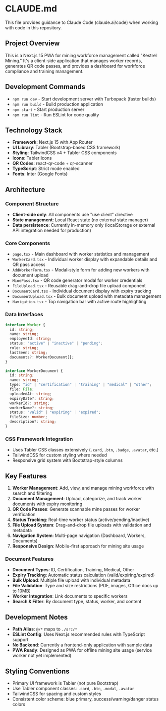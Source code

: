 # CLAUDE.md

This file provides guidance to Claude Code (claude.ai/code) when working with code in this repository.

## Project Overview

This is a Next.js 15 PWA for mining workforce management called "Kestrel Mining." It's a client-side application that manages worker records, generates QR code passes, and provides a dashboard for workforce compliance and training management.

## Development Commands

- `npm run dev` - Start development server with Turbopack (faster builds)
- `npm run build` - Build production application
- `npm start` - Start production server
- `npm run lint` - Run ESLint for code quality

## Technology Stack

- **Framework**: Next.js 15 with App Router
- **UI Library**: Tabler (Bootstrap-based CSS framework)
- **Styling**: TailwindCSS v4 + Tabler CSS components
- **Icons**: Tabler Icons
- **QR Codes**: react-qr-code + qr-scanner
- **TypeScript**: Strict mode enabled
- **Fonts**: Inter (Google Fonts)

## Architecture

### Component Structure
- **Client-side only**: All components use "use client" directive
- **State management**: Local React state (no external state manager)
- **Data persistence**: Currently in-memory only (localStorage or external API integration needed for production)

### Core Components
- `page.tsx` - Main dashboard with worker statistics and management
- `WorkerCard.tsx` - Individual worker display with expandable details and QR pass access
- `AddWorkerForm.tsx` - Modal-style form for adding new workers with document upload
- `MinePass.tsx` - QR code generator modal for worker credentials
- `FileUpload.tsx` - Reusable drag-and-drop file upload component
- `DocumentCard.tsx` - Individual document display with expiry tracking
- `DocumentUpload.tsx` - Bulk document upload with metadata management
- `Navigation.tsx` - Top navigation bar with active route highlighting

### Data Interfaces
```typescript
interface Worker {
  id: string;
  name: string;
  employeeId: string;
  status: "active" | "inactive" | "pending";
  role: string;
  lastSeen: string;
  documents?: WorkerDocument[];
}

interface WorkerDocument {
  id: string;
  name: string;
  type: "id" | "certification" | "training" | "medical" | "other";
  file: File;
  uploadedAt: string;
  expiryDate?: string;
  workerId?: string;
  workerName?: string;
  status: "valid" | "expiring" | "expired";
  fileSize: number;
  description?: string;
}
```

### CSS Framework Integration
- Uses Tabler CSS classes extensively (`.card`, `.btn`, `.badge`, `.avatar`, etc.)
- TailwindCSS for custom styling where needed
- Responsive grid system with Bootstrap-style columns

## Key Features

1. **Worker Management**: Add, view, and manage mining workforce with search and filtering
2. **Document Management**: Upload, categorize, and track worker documents with expiry monitoring
3. **QR Code Passes**: Generate scannable mine passes for worker verification
4. **Status Tracking**: Real-time worker status (active/pending/inactive)
5. **File Upload System**: Drag-and-drop file uploads with validation and metadata
6. **Navigation System**: Multi-page navigation (Dashboard, Workers, Documents)
7. **Responsive Design**: Mobile-first approach for mining site usage

### Document Features
- **Document Types**: ID, Certification, Training, Medical, Other
- **Expiry Tracking**: Automatic status calculation (valid/expiring/expired)
- **Bulk Upload**: Multiple file upload with individual metadata
- **File Validation**: Type and size restrictions (PDF, images, Office docs up to 10MB)
- **Worker Integration**: Link documents to specific workers
- **Search & Filter**: By document type, status, worker, and content

## Development Notes

- **Path Alias**: `@/*` maps to `./src/*`
- **ESLint Config**: Uses Next.js recommended rules with TypeScript support
- **No Backend**: Currently a frontend-only application with sample data
- **PWA Ready**: Designed as PWA for offline mining site usage (service worker not yet implemented)

## Styling Conventions

- Primary UI framework is Tabler (not pure Bootstrap)
- Use Tabler component classes: `.card`, `.btn`, `.modal`, `.avatar`
- TailwindCSS for spacing and custom styles
- Consistent color scheme: blue primary, success/warning/danger status colors